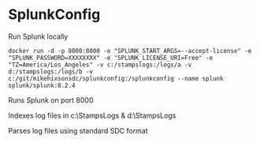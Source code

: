 # SplunkConfig
Run Splunk locally

```console
docker run -d -p 8000:8000 -e "SPLUNK_START_ARGS=--accept-license" -e "SPLUNK_PASSWORD=XXXXXXXX" -e "SPLUNK_LICENSE_URI=Free" -e "TZ=America/Los_Angeles" -v c:/stampslogs:/logs/a -v d:/stampslogs:/logs/b -v c:/git/mikehixsonsdc/splunkconfig:/splunkconfig --name splunk splunk/splunk:8.2.4
```

Runs Splunk on port 8000

Indexes log files in c:\StampsLogs & d:\StampsLogs

Parses log files using standard SDC format